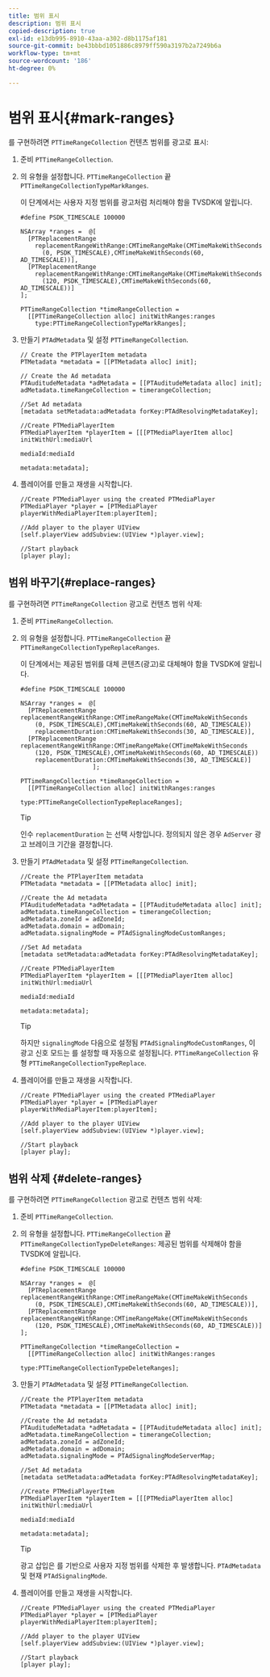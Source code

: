 ```yaml
---
title: 범위 표시
description: 범위 표시
copied-description: true
exl-id: e13db995-8910-43aa-a302-d8b1175af181
source-git-commit: be43bbbd1051886c8979ff590a3197b2a7249b6a
workflow-type: tm+mt
source-wordcount: '186'
ht-degree: 0%

---
```


# 범위 표시{#mark-ranges}

를 구현하려면 `PTTimeRangeCollection` 컨텐츠 범위를 광고로 표시:
1. 준비 `PTTimeRangeCollection`.
1. 의 유형을 설정합니다. `PTTimeRangeCollection` 끝 `PTTimeRangeCollectionTypeMarkRanges`.

   이 단계에서는 사용자 지정 범위를 광고처럼 처리해야 함을 TVSDK에 알립니다.

   ```
   #define PSDK_TIMESCALE 100000 
   
   NSArray *ranges =  @[ 
     [PTReplacementRange  
       replacementRangeWithRange:CMTimeRangeMake(CMTimeMakeWithSeconds 
         (0, PSDK_TIMESCALE),CMTimeMakeWithSeconds(60, AD_TIMESCALE))], 
     [PTReplacementRange  
       replacementRangeWithRange:CMTimeRangeMake(CMTimeMakeWithSeconds 
         (120, PSDK_TIMESCALE),CMTimeMakeWithSeconds(60, AD_TIMESCALE))] 
   ]; 
   
   PTTimeRangeCollection *timeRangeCollection =  
     [[PTTimeRangeCollection alloc] initWithRanges:ranges  
       type:PTTimeRangeCollectionTypeMarkRanges];
   ```

1. 만들기 `PTAdMetadata` 및 설정 `PTTimeRangeCollection`.

   ```
   // Create the PTPlayerItem metadata 
   PTMetadata *metadata = [[PTMetadata alloc] init]; 
   
   // Create the Ad metadata 
   PTAuditudeMetadata *adMetadata = [[PTAuditudeMetadata alloc] init]; 
   adMetadata.timeRangeCollection = timerangeCollection; 
   
   //Set Ad metadata 
   [metadata setMetadata:adMetadata forKey:PTAdResolvingMetadataKey]; 
   
   //Create PTMediaPlayerItem 
   PTMediaPlayerItem *playerItem = [[[PTMediaPlayerItem alloc] initWithUrl:mediaUrl 
                                                                   mediaId:mediaId 
                                                                  metadata:metadata];
   ```

1. 플레이어를 만들고 재생을 시작합니다.

   ```
   //Create PTMediaPlayer using the created PTMediaPlayer 
   PTMediaPlayer *player = [PTMediaPlayer playerWithMediaPlayerItem:playerItem]; 
   
   //Add player to the player UIView 
   [self.playerView addSubview:(UIView *)player.view]; 
   
   //Start playback 
   [player play];
   ```

## 범위 바꾸기{#replace-ranges}

를 구현하려면 `PTTimeRangeCollection` 광고로 컨텐츠 범위 삭제:
1. 준비 `PTTimeRangeCollection`.
1. 의 유형을 설정합니다. `PTTimeRangeCollection` 끝 `PTTimeRangeCollectionTypeReplaceRanges`.

   이 단계에서는 제공된 범위를 대체 콘텐츠(광고)로 대체해야 함을 TVSDK에 알립니다.

   ```
   #define PSDK_TIMESCALE 100000 
   
   NSArray *ranges =  @[ 
     [PTReplacementRange replacementRangeWithRange:CMTimeRangeMake(CMTimeMakeWithSeconds 
       (0, PSDK_TIMESCALE),CMTimeMakeWithSeconds(60, AD_TIMESCALE))  
       replacementDuration:CMTimeMakeWithSeconds(30, AD_TIMESCALE)], 
     [PTReplacementRange replacementRangeWithRange:CMTimeRangeMake(CMTimeMakeWithSeconds 
       (120, PSDK_TIMESCALE),CMTimeMakeWithSeconds(60, AD_TIMESCALE))  
       replacementDuration:CMTimeMakeWithSeconds(30, AD_TIMESCALE)] 
                       ]; 
   
   PTTimeRangeCollection *timeRangeCollection =  
     [[PTTimeRangeCollection alloc] initWithRanges:ranges  
                                              type:PTTimeRangeCollectionTypeReplaceRanges];
   ```

   >[!TIP]
   >
   >인수 `replacementDuration` 는 선택 사항입니다. 정의되지 않은 경우 `AdServer` 광고 브레이크 기간을 결정합니다.

1. 만들기 `PTAdMetadata` 및 설정 `PTTimeRangeCollection`.

   ```
   //Create the PTPlayerItem metadata 
   PTMetadata *metadata = [[PTMetadata alloc] init]; 
   
   //Create the Ad metadata 
   PTAuditudeMetadata *adMetadata = [[PTAuditudeMetadata alloc] init]; 
   adMetadata.timeRangeCollection = timerangeCollection; 
   adMetadata.zoneId = adZoneId; 
   adMetadata.domain = adDomain; 
   adMetadata.signalingMode = PTAdSignalingModeCustomRanges; 
   
   //Set Ad metadata 
   [metadata setMetadata:adMetadata forKey:PTAdResolvingMetadataKey]; 
   
   //Create PTMediaPlayerItem 
   PTMediaPlayerItem *playerItem = [[[PTMediaPlayerItem alloc] initWithUrl:mediaUrl 
                                                                   mediaId:mediaId 
                                                                  metadata:metadata];
   ```

   >[!TIP]
   >
   >하지만 `signalingMode` 다음으로 설정됨 `PTAdSignalingModeCustomRanges`, 이 광고 신호 모드는 를 설정할 때 자동으로 설정됩니다. `PTTimeRangeCollection` 유형 `PTTimeRangeCollectionTypeReplace`.

1. 플레이어를 만들고 재생을 시작합니다.

   ```
   //Create PTMediaPlayer using the created PTMediaPlayer 
   PTMediaPlayer *player = [PTMediaPlayer playerWithMediaPlayerItem:playerItem]; 
   
   //Add player to the player UIView 
   [self.playerView addSubview:(UIView *)player.view]; 
   
   //Start playback 
   [player play];
   ```

## 범위 삭제 {#delete-ranges}

를 구현하려면 `PTTimeRangeCollection` 광고로 컨텐츠 범위 삭제:
1. 준비 `PTTimeRangeCollection`.
1. 의 유형을 설정합니다. `PTTimeRangeCollection` 끝 `PTTimeRangeCollectionTypeDeleteRanges`: 제공된 범위를 삭제해야 함을 TVSDK에 알립니다.

   ```
   #define PSDK_TIMESCALE 100000 
   
   NSArray *ranges =  @[ 
     [PTReplacementRange replacementRangeWithRange:CMTimeRangeMake(CMTimeMakeWithSeconds 
       (0, PSDK_TIMESCALE),CMTimeMakeWithSeconds(60, AD_TIMESCALE))], 
     [PTReplacementRange replacementRangeWithRange:CMTimeRangeMake(CMTimeMakeWithSeconds 
       (120, PSDK_TIMESCALE),CMTimeMakeWithSeconds(60, AD_TIMESCALE))] 
   ]; 
   
   PTTimeRangeCollection *timeRangeCollection =  
     [[PTTimeRangeCollection alloc] initWithRanges:ranges  
                                              type:PTTimeRangeCollectionTypeDeleteRanges];
   ```

1. 만들기 `PTAdMetadata` 및 설정 `PTTimeRangeCollection`.

   ```
   //Create the PTPlayerItem metadata 
   PTMetadata *metadata = [[PTMetadata alloc] init]; 
   
   //Create the Ad metadata 
   PTAuditudeMetadata *adMetadata = [[PTAuditudeMetadata alloc] init]; 
   adMetadata.timeRangeCollection = timerangeCollection; 
   adMetadata.zoneId = adZoneId; 
   adMetadata.domain = adDomain; 
   adMetadata.signalingMode = PTAdSignalingModeServerMap; 
   
   //Set Ad metadata 
   [metadata setMetadata:adMetadata forKey:PTAdResolvingMetadataKey]; 
   
   //Create PTMediaPlayerItem 
   PTMediaPlayerItem *playerItem = [[[PTMediaPlayerItem alloc] initWithUrl:mediaUrl 
                                                                   mediaId:mediaId 
                                                                  metadata:metadata];
   ```

   >[!TIP]
   >
   >광고 삽입은 를 기반으로 사용자 지정 범위를 삭제한 후 발생합니다. `PTAdMetadata` 및 현재 `PTAdSignalingMode`.

1. 플레이어를 만들고 재생을 시작합니다.

   ```
   //Create PTMediaPlayer using the created PTMediaPlayer 
   PTMediaPlayer *player = [PTMediaPlayer playerWithMediaPlayerItem:playerItem]; 
   
   //Add player to the player UIView 
   [self.playerView addSubview:(UIView *)player.view]; 
   
   //Start playback 
   [player play];
   ```
